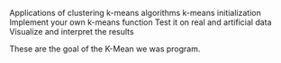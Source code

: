 Applications of clustering 
k-means algorithms
k-means initialization
Implement your own k-means function
Test it on real and artificial data
Visualize and interpret the results

These are the goal of the K-Mean we was program.
